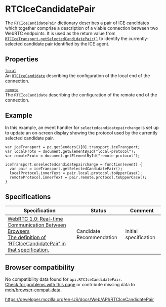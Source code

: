 # RTCIceCandidatePair

The `RTCIceCandidatePair` dictionary describes a pair of ICE candidates which together comprise a description of a viable connection between two WebRTC endpoints. It is used as the return value from [`RTCIceTransport.getSelectedCandidatePair()`](rtcicetransport/getselectedcandidatepair) to identify the currently-selected candidate pair identified by the ICE agent.

## Properties

[`local`](rtcicecandidatepair/local)  
An [`RTCIceCandidate`](rtcicecandidate) describing the configuration of the local end of the connection.

[`remote`](rtcicecandidatepair/remote)  
The `RTCIceCandidate` describing the configuration of the remote end of the connection.

## Example

In this example, an event handler for `selectedcandidatepairchange` is set up to update an on-screen display showing the protocol used by the currently selected candidate pair.

    var iceTransport = pc.getSenders()[0].transport.iceTransport;
    var localProto = document.getElementById("local-protocol");
    var remoteProto = document.getElementById("remote-protocol");

    iceTransport.onselectedcandidatepairchange = function(event) {
      var pair = iceTransport.getSelectedCandidatePair();
      localProtocol.innerText = pair.local.protocol.toUpperCase();
      remoteProtocol.innerText = pair.remote.protocol.toUpperCase();
    }

## Specifications

<table><thead><tr class="header"><th>Specification</th><th>Status</th><th>Comment</th></tr></thead><tbody><tr class="odd"><td><a href="https://w3c.github.io/webrtc-pc/#rtcicecandidatepair">WebRTC 1.0: Real-time Communication Between Browsers<br />
<span class="small">The definition of 'RTCIceCandidatePair' in that specification.</span></a></td><td><span class="spec-cr">Candidate Recommendation</span></td><td>Initial specification.</td></tr></tbody></table>

## Browser compatibility

No compatibility data found for `api.RTCIceCandidatePair`.  
[Check for problems with this page](#on-github) or contribute missing data to [mdn/browser-compat-data](https://github.com/mdn/browser-compat-data).

<a href="https://developer.mozilla.org/en-US/docs/Web/API/RTCIceCandidatePair" class="_attribution-link">https://developer.mozilla.org/en-US/docs/Web/API/RTCIceCandidatePair</a>
